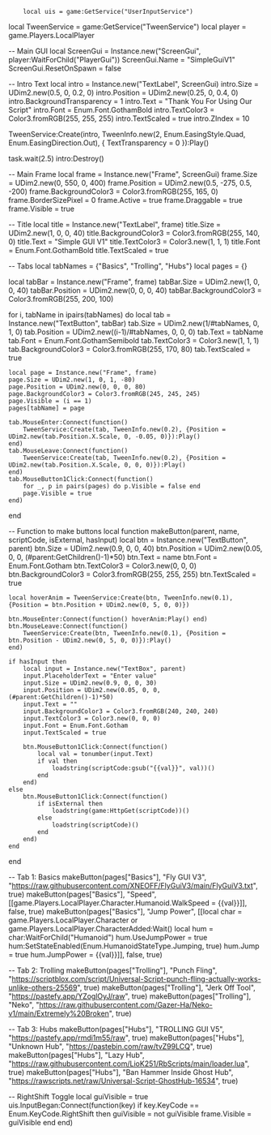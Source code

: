 		local uis = game:GetService("UserInputService")
local TweenService = game:GetService("TweenService")
local player = game.Players.LocalPlayer

-- Main GUI
local ScreenGui = Instance.new("ScreenGui", player:WaitForChild("PlayerGui"))
ScreenGui.Name = "SimpleGuiV1"
ScreenGui.ResetOnSpawn = false

-- Intro Text
local intro = Instance.new("TextLabel", ScreenGui)
intro.Size = UDim2.new(0.5, 0, 0.2, 0)
intro.Position = UDim2.new(0.25, 0, 0.4, 0)
intro.BackgroundTransparency = 1
intro.Text = "Thank You For Using Our Script"
intro.Font = Enum.Font.GothamBold
intro.TextColor3 = Color3.fromRGB(255, 255, 255)
intro.TextScaled = true
intro.ZIndex = 10

TweenService:Create(intro, TweenInfo.new(2, Enum.EasingStyle.Quad, Enum.EasingDirection.Out), {
	TextTransparency = 0
}):Play()

task.wait(2.5)
intro:Destroy()

-- Main Frame
local frame = Instance.new("Frame", ScreenGui)
frame.Size = UDim2.new(0, 550, 0, 400)
frame.Position = UDim2.new(0.5, -275, 0.5, -200)
frame.BackgroundColor3 = Color3.fromRGB(255, 165, 0)
frame.BorderSizePixel = 0
frame.Active = true
frame.Draggable = true
frame.Visible = true

-- Title
local title = Instance.new("TextLabel", frame)
title.Size = UDim2.new(1, 0, 0, 40)
title.BackgroundColor3 = Color3.fromRGB(255, 140, 0)
title.Text = "Simple GUI V1"
title.TextColor3 = Color3.new(1, 1, 1)
title.Font = Enum.Font.GothamBold
title.TextScaled = true

-- Tabs
local tabNames = {"Basics", "Trolling", "Hubs"}
local pages = {}

local tabBar = Instance.new("Frame", frame)
tabBar.Size = UDim2.new(1, 0, 0, 40)
tabBar.Position = UDim2.new(0, 0, 0, 40)
tabBar.BackgroundColor3 = Color3.fromRGB(255, 200, 100)

for i, tabName in ipairs(tabNames) do
	local tab = Instance.new("TextButton", tabBar)
	tab.Size = UDim2.new(1/#tabNames, 0, 1, 0)
	tab.Position = UDim2.new((i-1)/#tabNames, 0, 0, 0)
	tab.Text = tabName
	tab.Font = Enum.Font.GothamSemibold
	tab.TextColor3 = Color3.new(1, 1, 1)
	tab.BackgroundColor3 = Color3.fromRGB(255, 170, 80)
	tab.TextScaled = true

	local page = Instance.new("Frame", frame)
	page.Size = UDim2.new(1, 0, 1, -80)
	page.Position = UDim2.new(0, 0, 0, 80)
	page.BackgroundColor3 = Color3.fromRGB(245, 245, 245)
	page.Visible = (i == 1)
	pages[tabName] = page

	tab.MouseEnter:Connect(function()
		TweenService:Create(tab, TweenInfo.new(0.2), {Position = UDim2.new(tab.Position.X.Scale, 0, -0.05, 0)}):Play()
	end)
	tab.MouseLeave:Connect(function()
		TweenService:Create(tab, TweenInfo.new(0.2), {Position = UDim2.new(tab.Position.X.Scale, 0, 0, 0)}):Play()
	end)
	tab.MouseButton1Click:Connect(function()
		for _, p in pairs(pages) do p.Visible = false end
		page.Visible = true
	end)
end

-- Function to make buttons
local function makeButton(parent, name, scriptCode, isExternal, hasInput)
	local btn = Instance.new("TextButton", parent)
	btn.Size = UDim2.new(0.9, 0, 0, 40)
	btn.Position = UDim2.new(0.05, 0, 0, (#parent:GetChildren()-1)*50)
	btn.Text = name
	btn.Font = Enum.Font.Gotham
	btn.TextColor3 = Color3.new(0, 0, 0)
	btn.BackgroundColor3 = Color3.fromRGB(255, 255, 255)
	btn.TextScaled = true

	local hoverAnim = TweenService:Create(btn, TweenInfo.new(0.1), {Position = btn.Position + UDim2.new(0, 5, 0, 0)})

	btn.MouseEnter:Connect(function() hoverAnim:Play() end)
	btn.MouseLeave:Connect(function()
		TweenService:Create(btn, TweenInfo.new(0.1), {Position = btn.Position - UDim2.new(0, 5, 0, 0)}):Play()
	end)

	if hasInput then
		local input = Instance.new("TextBox", parent)
		input.PlaceholderText = "Enter value"
		input.Size = UDim2.new(0.9, 0, 0, 30)
		input.Position = UDim2.new(0.05, 0, 0, (#parent:GetChildren()-1)*50)
		input.Text = ""
		input.BackgroundColor3 = Color3.fromRGB(240, 240, 240)
		input.TextColor3 = Color3.new(0, 0, 0)
		input.Font = Enum.Font.Gotham
		input.TextScaled = true

		btn.MouseButton1Click:Connect(function()
			local val = tonumber(input.Text)
			if val then
				loadstring(scriptCode:gsub("{{val}}", val))()
			end
		end)
	else
		btn.MouseButton1Click:Connect(function()
			if isExternal then
				loadstring(game:HttpGet(scriptCode))()
			else
				loadstring(scriptCode)()
			end
		end)
	end
end

-- Tab 1: Basics
makeButton(pages["Basics"], "Fly GUI V3", "https://raw.githubusercontent.com/XNEOFF/FlyGuiV3/main/FlyGuiV3.txt", true)
makeButton(pages["Basics"], "Speed", [[game.Players.LocalPlayer.Character.Humanoid.WalkSpeed = {{val}}]], false, true)
makeButton(pages["Basics"], "Jump Power", [[local char = game.Players.LocalPlayer.Character or game.Players.LocalPlayer.CharacterAdded:Wait()
local hum = char:WaitForChild("Humanoid")
hum.UseJumpPower = true
hum:SetStateEnabled(Enum.HumanoidStateType.Jumping, true)
hum.Jump = true
hum.JumpPower = {{val}}]], false, true)

-- Tab 2: Trolling
makeButton(pages["Trolling"], "Punch Fling", "https://scriptblox.com/script/Universal-Script-punch-fling-actually-works-unlike-others-25569", true)
makeButton(pages["Trolling"], "Jerk Off Tool", "https://pastefy.app/YZoglOyJ/raw", true)
makeButton(pages["Trolling"], "Neko", "https://raw.githubusercontent.com/Gazer-Ha/Neko-v1/main/Extremely%20Broken", true)

-- Tab 3: Hubs
makeButton(pages["Hubs"], "TROLLING GUI V5", "https://pastefy.app/rmdi1m55/raw", true)
makeButton(pages["Hubs"], "Unknown Hub", "https://pastebin.com/raw/tvZ99LCQ", true)
makeButton(pages["Hubs"], "Lazy Hub", "https://raw.githubusercontent.com/LioK251/RbScripts/main/loader.lua", true)
makeButton(pages["Hubs"], "Ban Hammer Inside Ghost Hub", "https://rawscripts.net/raw/Universal-Script-GhostHub-16534", true)

-- RightShift Toggle
local guiVisible = true
uis.InputBegan:Connect(function(key)
	if key.KeyCode == Enum.KeyCode.RightShift then
		guiVisible = not guiVisible
		frame.Visible = guiVisible
	end
end)

